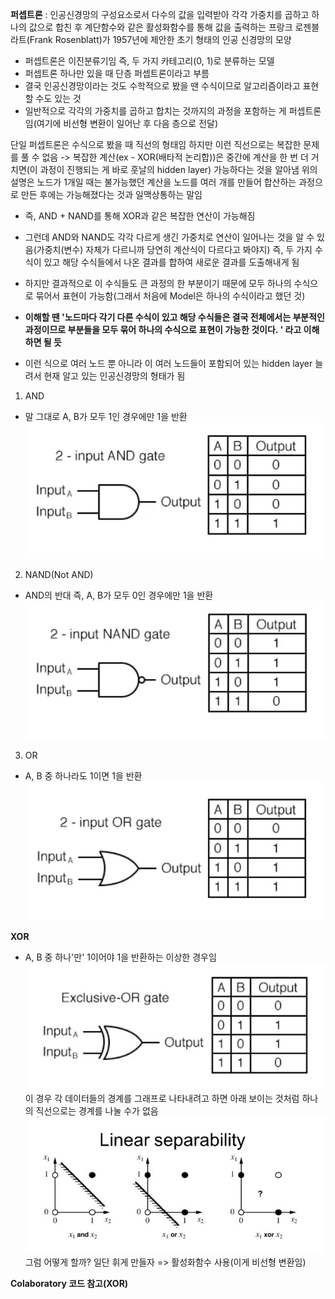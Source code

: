 **퍼셉트론** : 인공신경망의 구성요소로서 다수의 값을 입력받아 각각 가중치를 곱하고 하나의 값으로 합친 후 계단함수와 같은 활성화함수를 통해 값을 출력하는 프랑크 로젠블라트(Frank Rosenblatt)가 1957년에 제안한 초기 형태의 인공 신경망의 모양
- 퍼셉트론은 이진분류기임 즉, 두 가지 카테고리(0, 1)로 분류하는 모델
- 퍼셉트론 하나만 있을 때 단층 퍼셉트론이라고 부름
- 결국 인공신경망이라는 것도 수학적으로 봤을 땐 수식이므로 알고리즘이라고 표현할 수도 있는 것
- 일반적으로 각각의 가중치를 곱하고 합치는 것까지의 과정을 포함하는 게 퍼셉트론임(여기에 비선형 변환이 일어난 후 다음 층으로 전달)

단일 퍼셉트론은 수식으로 봤을 때 직선의 형태임 하지만 이런 직선으로는 복잡한 문제를 풀 수 없음 -> 복잡한 계산(ex - XOR(배타적 논리합))은 중간에 계산을 한 번 더 거치면(이 과정이 진행되는 게 바로 훗날의 hidden layer) 가능하다는 것을 알아냄
위의 설명은 노드가 1개일 때는 불가능했던 계산을 노드를 여러 개를 만들어 합산하는 과정으로 만든 후에는 가능해졌다는 것과 일맥상통하는 말임 

- 즉, AND + NAND를 통해 XOR과 같은 복잡한 연산이  가능해짐
- 그런데 AND와 NAND도 각각 다르게 생긴 가중치로 연산이 일어나는 것을 알 수 있음(가중치(변수) 자체가 다르니까 당연히 계산식이 다르다고 봐야지) 즉, 두 가지 수식이 있고 해당 수식들에서 나온 결과를 합하여 새로운 결과를 도출해내게 됨
- 하지만 결과적으로 이 수식들도 큰 과정의 한 부분이기 때문에 모두 하나의 수식으로 묶어서 표현이 가능함(그래서 처음에 Model은 하나의 수식이라고 했던 것)

- **이해할 땐 '노드마다 각기 다른 수식이 있고 해당 수식들은 결국 전체에서는 부분적인 과정이므로 부분들을 모두 묶어 하나의 수식으로 표현이 가능한 것이다. ' 라고 이해하면 될 듯**
- 이런 식으로 여러 노드 뿐 아니라 이 여러 노드들이 포함되어 있는 hidden layer 늘려서 현재 알고 있는 인공신경망의 형태가 됨

1. AND
- 말 그대로 A, B가 모두 1인 경우에만 1을 반환
![](../../README_resources/Pasted%20image%2020230717185127.png)
2. NAND(Not AND)
- AND의 반대 즉, A, B가 모두 0인 경우에만 1을 반환
![](../../README_resources/Pasted%20image%2020230717185140.png)
3. OR
- A, B 중 하나라도 1이면 1을 반환
![](../../README_resources/Pasted%20image%2020230717185235.png)


**XOR**
- A, B 중 하나'만' 1이어야 1을 반환하는 이상한 경우임
![](../../README_resources/Pasted%20image%2020230717185322.png)
이 경우 각 데이터들의 경계를 그래프로 나타내려고 하면 아래 보이는 것처럼 하나의 직선으로는 경계를 나눌 수가 없음
![](../../README_resources/Pasted%20image%2020230717191218.png)
그럼 어떻게 할까? 일단 휘게 만들자 => 활성화함수 사용(이게 비선형 변환임)

**Colaboratory 코드 참고(XOR)**
